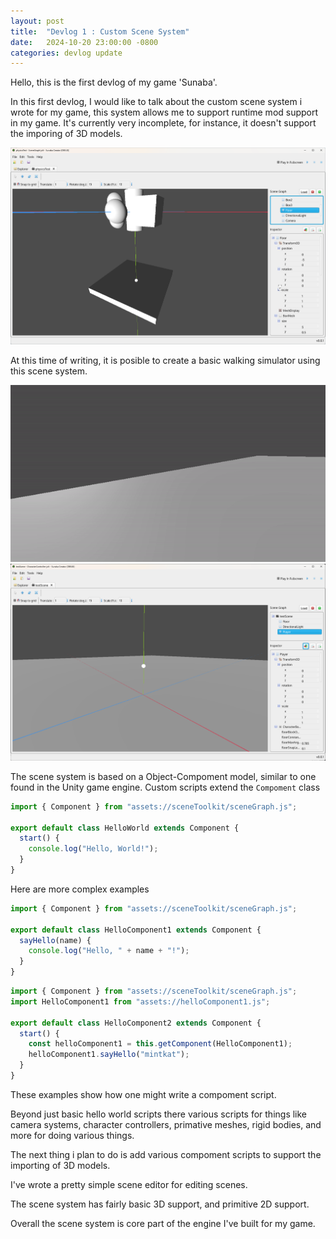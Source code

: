 ```yaml
---
layout: post
title:  "Devlog 1 : Custom Scene System"
date:   2024-10-20 23:00:00 -0800
categories: devlog update
---
```


Hello, this is the first devlog of my game 'Sunaba'.

In this first devlog, I would like to talk about the custom scene system i wrote for my game, this system allows me to support runtime mod support in my game. It's currently very incomplete, for instance, it doesn't support the imporing of 3D models.

![](/assets/images/Screenshot_2024-10-20_193137.png)

At this time of writing, it is posible to create a basic walking simulator using this scene system.

![](/assets/images/devlog-walking-simulator.gif)
![](/assets/images/Screenshot_2024-10-20_200001.png)

The scene system is based on a Object-Compoment model, similar to one found in the Unity game engine. Custom scripts extend the `Compoment` class

```js
import { Component } from "assets://sceneToolkit/sceneGraph.js";

export default class HelloWorld extends Component {
  start() {
    console.log("Hello, World!");
  }
}
```

Here are more complex examples

```js
import { Component } from "assets://sceneToolkit/sceneGraph.js";

export default class HelloComponent1 extends Component {
  sayHello(name) {
    console.log("Hello, " + name + "!");
  }
}
```
```js
import { Component } from "assets://sceneToolkit/sceneGraph.js";
import HelloComponent1 from "assets://helloComponent1.js";

export default class HelloComponent2 extends Component {
  start() {
    const helloComponent1 = this.getComponent(HelloComponent1);
    helloComponent1.sayHello("mintkat");
  }
}
```

These examples show how one might write a compoment script. 


Beyond just basic hello world scripts there various scripts for things like camera systems, character controllers, primative meshes, rigid bodies, and more for doing various things. 

The next thing i plan to do is add various compoment scripts to support the importing of 3D models.

I've wrote a pretty simple scene editor for editing scenes.

The scene system has fairly basic 3D support, and primitive 2D support.

Overall the scene system is core part of the engine I've built for my game.